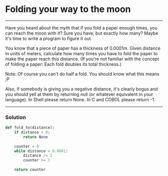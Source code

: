 # Folding your way to the moon

---

Have you heard about the myth that if you fold a paper enough times, you can reach the moon with it? Sure you have, but exactly how many? Maybe it's time to write a program to figure it out.

You know that a piece of paper has a thickness of 0.0001m. Given distance in units of meters, calculate how many times you have to fold the paper to make the paper reach this distance.
(If you're not familiar with the concept of folding a paper: Each fold doubles its total thickness.)

Note: Of course you can't do half a fold. You should know what this means ;P

Also, if somebody is giving you a negative distance, it's clearly bogus and you should yell at them by returning null (or whatever equivalent in your language). In Shell please return None. In C and COBOL please return -1.

---

### Solution

```py
def fold_to(distance):
    if distance < 0:
        return None
    
    counter = 0
    while distance > 0.0001:
        distance /= 2
        counter += 1
        
    return counter
```

